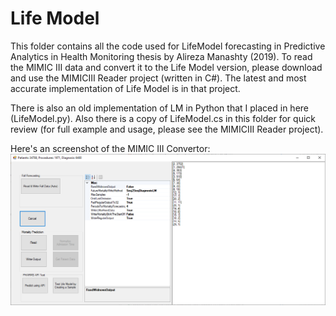 # Life Model
This folder contains all the code used for LifeModel forecasting in Predictive Analytics in Health Monitoring thesis by Alireza Manashty (2019).
To read the MIMIC III data and convert it to the Life Model version, please download and use the MIMICIII Reader project (written in C#). The latest and most accurate implementation of Life Model is in that project.

There is also an old implementation of LM in Python that I placed in here (LifeModel.py). Also there is a copy of LifeModel.cs in this folder for quick review (for full example and usage, please see the MIMICIII Reader project).

Here's an screenshot of the MIMIC III Convertor:
![](2019-04-09.png)

